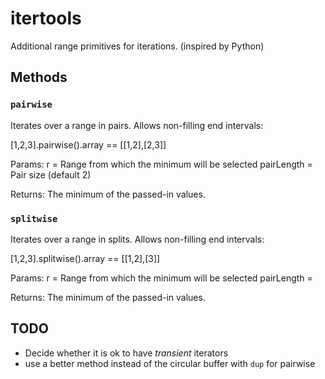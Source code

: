 itertools
=========

Additional range primitives for iterations.
(inspired by Python)

Methods
-------

### `pairwise`

Iterates over a range in pairs.
Allows non-filling end intervals:

[1,2,3].pairwise().array == [[1,2],[2,3]]

Params:
    r = Range from which the minimum will be selected
    pairLength = Pair size (default 2)

Returns: The minimum of the passed-in values.

### `splitwise`

Iterates over a range in splits.
Allows non-filling end intervals:

[1,2,3].splitwise().array == [[1,2],[3]]

Params:
    r = Range from which the minimum will be selected
    pairLength = 

Returns: The minimum of the passed-in values.


TODO
------

- Decide whether it is ok to have _transient_ iterators
- use a better method instead of the circular buffer with `dup` for pairwise
